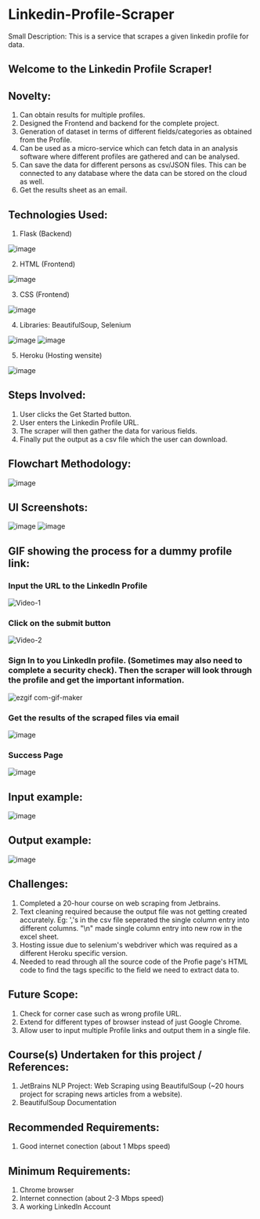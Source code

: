 # Linkedin-Profile-Scraper
Small Description: This is a service that scrapes a given linkedin profile for data.

## Welcome to the Linkedin Profile Scraper!


## Novelty:
1. Can obtain results for multiple profiles.
2. Designed the Frontend and backend for the complete project.
3. Generation of dataset in terms of different fields/categories as obtained from the Profile.
4. Can be used as a micro-service which can fetch data in an analysis software where different profiles are gathered and can be analysed.
5. Can save the data for different persons as csv/JSON files. This can be connected to any database where the data can be stored on the cloud as well.
6. Get the results sheet as an email.

## Technologies Used: 
1. Flask (Backend) 

![image](https://user-images.githubusercontent.com/42894689/133317407-dc868f47-fbcb-4799-be73-b25313e65b0d.png)

2. HTML (Frontend)  

![image](https://user-images.githubusercontent.com/42894689/133317464-d798e31b-8622-46be-909c-a264e34b7d31.png)

3. CSS (Frontend) 

![image](https://user-images.githubusercontent.com/42894689/133317498-05875c94-9f66-47c4-b2d3-bc5a09d1361b.png)

4. Libraries: BeautifulSoup, Selenium 

![image](https://user-images.githubusercontent.com/42894689/133317874-649fff8e-8acc-48b9-b067-69989eff6c4d.png)
![image](https://user-images.githubusercontent.com/42894689/133317537-b10937d7-5dd2-4748-afff-1b09abe8ab4f.png)


5. Heroku (Hosting wensite)

![image](https://user-images.githubusercontent.com/42894689/133317602-42753fcb-f12e-45b5-8983-715964902754.png)



## Steps Involved:
1. User clicks the Get Started button. 
2. User enters the Linkedin Profile URL. 
3. The scraper will then gather the data for various fields.
4. Finally put the output as a csv file which the user can download.

## Flowchart Methodology:

![image](https://user-images.githubusercontent.com/42894689/133962355-82834c1d-b787-4a42-ba7a-02cf24e1686b.png)


## UI Screenshots:
![image](https://user-images.githubusercontent.com/42894689/133317187-35e2d357-61e5-4fb6-8236-8bf41a140640.png)
![image](https://user-images.githubusercontent.com/42894689/133317236-7d0d9cfb-5c8e-43c9-95ab-76bd105699d9.png)


## GIF showing the process for a dummy profile link:

### Input the URL to the LinkedIn Profile

![Video-1](https://user-images.githubusercontent.com/42894689/133324057-d0e43ec3-7a01-49e6-85f6-02315a2d47b3.gif)

### Click on the submit button

![Video-2](https://user-images.githubusercontent.com/42894689/133324338-0d170721-5b98-4cd8-8fa6-f97d73090414.gif)

### Sign In to you LinkedIn profile. (Sometimes may also need to complete a security check). Then the scraper will look through the profile and get the important information.

![ezgif com-gif-maker](https://user-images.githubusercontent.com/42894689/133325422-eb0785c4-d1e0-4411-9ab2-1308098ad04f.gif)

### Get the results of the scraped files via email

![image](https://user-images.githubusercontent.com/42894689/133963802-efdbafba-c7ff-4fa9-b756-d0f7237536b7.png)

### Success Page

![image](https://user-images.githubusercontent.com/42894689/133963936-c5623525-2e74-4161-a0f0-671f02705e2f.png)


## Input example:

![image](https://user-images.githubusercontent.com/42894689/133318495-0a047e95-81f6-43f1-bf17-322cb6063c70.png)


## Output example: 

![image](https://user-images.githubusercontent.com/42894689/133318739-a1a2642e-5024-4893-bf07-2a720f58c758.png)

## Challenges:
1. Completed a 20-hour course on web scraping from Jetbrains.
2. Text cleaning required because the output file was not getting created accurately. Eg: ','s in the csv file seperated the single column entry into different columns. "\n" made single column entry into new row in the excel sheet. 
3. Hosting issue due to selenium's webdriver which was required as a different Heroku specific version. 
4. Needed to read through all the source code of the Profie page's HTML code to find the tags specific to the field we need to extract data to.

## Future Scope:
1. Check for corner case such as wrong profile URL.
2. Extend for different types of browser instead of just Google Chrome.
3. Allow user to input multiple Profile links and output them in a single file.


## Course(s) Undertaken for this project / References:
1. JetBrains NLP Project: Web Scraping using BeautifulSoup (~20 hours project for scraping news articles from a website).
2. BeautifulSoup Documentation


## Recommended Requirements:
1. Good internet conection (about 1 Mbps speed)

## Minimum Requirements:
1. Chrome browser
2. Internet connection (about 2-3 Mbps speed)
3. A working LinkedIn Account
